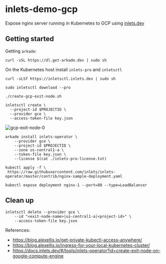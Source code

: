 # inlets-demo-gcp

Expose nginx server running in Kubernetes to GCP using [inlets.dev](https://inlets.dev/)

## Getting started

Getting `arkade`:

```cli
curl -sSL https://dl.get-arkade.dev | sudo sh
```

On the Kubernetes host install `inlets-pro` and `inletsctl`

```cli
curl -sLSf https://inletsctl.inlets.dev | sudo sh

sudo inletsctl download --pro
```

```cli
./create-gcp-exit-node.sh
```

```cli
inletsctl create \
  --project-id $PROJECTID \
  --provider gce \
  --access-token-file key.json
```

![gcp-exit-node-0](docs/images/gcp-exit-node-0.PNG)

```cli
arkade install inlets-operator \
    --provider gce \
    --project-id $PROJECTID \
    --zone us-central1-a \
    --token-file key.json \
    --license $(cat ./inlets-pro-license.txt)
```

```cli
kubectl apply -f \
 https://raw.githubusercontent.com/inlets/inlets-operator/master/contrib/nginx-sample-deployment.yaml
```

```cli
kubectl expose deployment nginx-1 --port=80 --type=LoadBalancer
```

## Clean up

```cli
inletsctl delete --provider gce \
    --id "<exit-node-name>|us-central1-a|<project-id>" \
    --access-token-file key.json
```

References:

- https://blog.alexellis.io/get-private-kubectl-access-anywhere/
- https://blog.alexellis.io/ingress-for-your-local-kubernetes-cluster/
- https://docs.inlets.dev/#/tools/inlets-operator?id=create-exit-node-on-google-compute-engine
